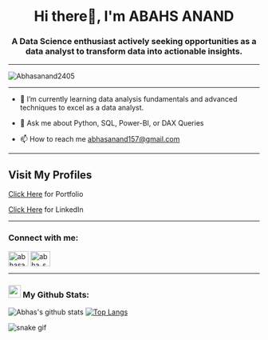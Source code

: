 <h1 align="center">Hi there👋, I'm ABAHS ANAND</h1>

<h3 align="center">A Data Science enthusiast actively seeking opportunities as a data analyst to transform data into actionable insights.</h3>

---

<p align="left"> <img src="https://komarev.com/ghpvc/?username=Abhasanand2405&label=Profile%20views&color=0e75b6&style=flat" alt="Abhasanand2405" /> </p>

---

- 🌱 I’m currently learning data analysis fundamentals and advanced techniques to excel as a data analyst.

- 💬 Ask me about Python, SQL, Power-BI, or DAX Queries

- 📫 How to reach me abhasanand157@gmail.com

---

</head>
<body>
    <h2>Visit My Profiles</h2>
    <p><a href="https://abhasanand2405.github.io/" target="_blank">Click Here</a> for Portfolio</p>
    <p><a href="https://www.linkedin.com/in/abhasanand2405/" target="_blank">Click Here</a> for LinkedIn</p>
</body>
</html>

---

<h3 align="left">Connect with me:</h3>
<p align="left">
<a href="https://linkedin.com/in/abhasanand2405" target="blank"><img align="center" src="https://raw.githubusercontent.com/rahuldkjain/github-profile-readme-generator/master/src/images/icons/Social/linked-in-alt.svg" alt="abhasanand2405" height="30" width="40" /></a>
<a href="https://instagram.com/abha_sanand" target="blank"><img align="center" src="https://raw.githubusercontent.com/rahuldkjain/github-profile-readme-generator/master/src/images/icons/Social/instagram.svg" alt="abha_sanand" height="30" width="40" /></a>
</p>

---

### <img src='https://media1.giphy.com/media/du3J3cXyzhj75IOgvA/giphy.gif?cid=ecf05e47x2g034i9pzwtzzsd3xgg2w9nr94t4tflbbgo3008&rid=giphy.gif' width='25' /> My Github Stats:
![Abhas's github stats](https://github-readme-stats.vercel.app/api?username=Abhasanand2405&show_icons=true&title_color=ffc857&icon_color=8ac926&text_color=daf7dc&bg_color=151515&hide=issues&count_private=true&include_all_commits=true)
[![Top Langs](https://github-readme-stats.vercel.app/api/top-langs/?username=Abhasanand2405&layout=compact&text_color=daf7dc&bg_color=151515&hide=css,html,php)](https://github.com/Abhasanand2405/github-readme-stats)

![snake gif](https://github.com/Abhasanand2405/Abhasanand2405/blob/output/github-contribution-grid-snake.gif)

<!--START_SECTION:waka-->

<!--END_SECTION:waka-->
